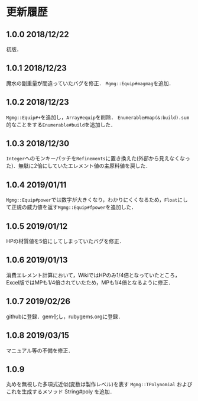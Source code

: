 # 更新履歴

## 1.0.0 2018/12/22
初版．

## 1.0.1 2018/12/23
魔水の副重量が間違っていたバグを修正．
`Mgmg::Equip#magmag`を追加．

## 1.0.2 2018/12/23
`Mgmg::Equip#+`を追加し，`Array#equip`を削除．
`Enumerable#map(&:build).sum`的なことをする`Enumerable#build`を追加した．

## 1.0.3 2018/12/30
`Integer`へのモンキーパッチを`Refinements`に置き換えた(外部から見えなくなった)．無駄に2倍にしていたエレメント値の主原料値を戻した．

## 1.0.4 2019/01/11
`Mgmg::Equip#power`では数字が大きくなり，わかりにくくなるため，`Float`にして正規の威力値を返す`Mgmg::Equip#fpower`を追加した．

## 1.0.5 2019/01/12
HPの材質値を5倍にしてしまっていたバグを修正．

## 1.0.6 2019/01/13
消費エレメント計算において，WikiではHPのみ1/4倍となっていたところ，Excel版ではMPも1/4倍されていたため，MPも1/4倍となるように修正．

## 1.0.7 2019/02/26
githubに登録．gem化し，rubygems.orgに登録．

## 1.0.8 2019/03/15
マニュアル等の不備を修正．

## 1.0.9
丸めを無視した多項式近似(変数は製作レベル)を表す `Mgmg::TPolynomial`
およびこれを生成するメソッド String#poly を追加．
